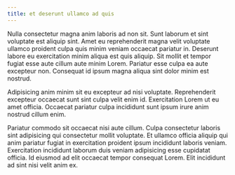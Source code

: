 ```yaml
---
title: et deserunt ullamco ad quis
---
```


Nulla consectetur magna anim laboris ad non sit. Sunt laborum et sint voluptate est aliquip sint. Amet eu reprehenderit magna velit voluptate ullamco proident culpa quis minim veniam occaecat pariatur in. Deserunt labore eu exercitation minim aliqua est quis aliquip. Sit mollit et tempor fugiat esse aute cillum aute minim Lorem. Pariatur esse culpa ea aute excepteur non. Consequat id ipsum magna aliqua sint dolor minim est nostrud.

Adipisicing anim minim sit eu excepteur ad nisi voluptate. Reprehenderit excepteur occaecat sunt sint culpa velit enim id. Exercitation Lorem ut eu amet officia. Occaecat pariatur culpa incididunt sunt ipsum irure anim nostrud cillum enim.

Pariatur commodo sit occaecat nisi aute cillum. Culpa consectetur laboris sint adipisicing qui consectetur mollit voluptate. Et ullamco officia aliquip qui anim pariatur fugiat in exercitation proident ipsum incididunt laboris veniam. Exercitation incididunt laborum duis veniam adipisicing esse cupidatat officia. Id eiusmod ad elit occaecat tempor consequat Lorem. Elit incididunt ad sint nisi velit anim ex.
